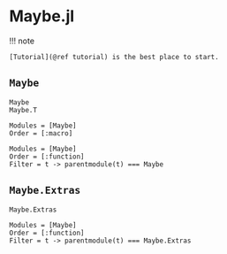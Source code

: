 # Maybe.jl

!!! note

    [Tutorial](@ref tutorial) is the best place to start.

## `Maybe`

```@docs
Maybe
Maybe.T
```

```@autodocs
Modules = [Maybe]
Order = [:macro]
```

```@autodocs
Modules = [Maybe]
Order = [:function]
Filter = t -> parentmodule(t) === Maybe
```

## `Maybe.Extras`

```@docs
Maybe.Extras
```

```@autodocs
Modules = [Maybe]
Order = [:function]
Filter = t -> parentmodule(t) === Maybe.Extras
```
